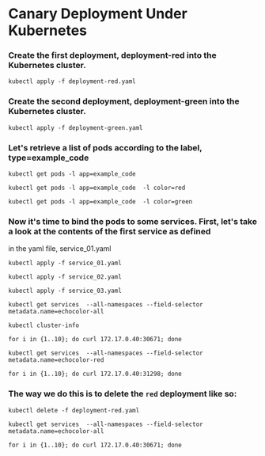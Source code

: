 # Canary Deployment Under Kubernetes

### Create the first deployment, deployment-red into the Kubernetes cluster.

`kubectl apply -f deployment-red.yaml`

### Create the second deployment, deployment-green into the Kubernetes cluster.

`kubectl apply -f deployment-green.yaml`

### Let's retrieve a list of pods according to the label, type=example_code

`kubectl get pods -l app=example_code`

`kubectl get pods -l app=example_code  -l color=red`

`kubectl get pods -l app=example_code  -l color=green`

### Now it's time to bind the pods to some services. First, let's take a look at the contents of the first service as defined
in the yaml file, service_01.yaml

`kubectl apply -f service_01.yaml`

`kubectl apply -f service_02.yaml`

`kubectl apply -f service_03.yaml`

`kubectl get services  --all-namespaces --field-selector metadata.name=echocolor-all`

`kubectl cluster-info`

`for i in {1..10}; do curl 172.17.0.40:30671; done`

`kubectl get services  --all-namespaces --field-selector metadata.name=echocolor-red`

`for i in {1..10}; do curl 172.17.0.40:31298; done`

### The way we do this is to delete the `red` deployment like so:

`kubectl delete -f deployment-red.yaml`

`kubectl get services  --all-namespaces --field-selector metadata.name=echocolor-all`

`for i in {1..10}; do curl 172.17.0.40:30671; done`
